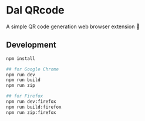 # Dal QRcode

A simple QR code generation web browser extension 🐾

## Development

```sh
npm install

## for Google Chrome
npm run dev
npm run build
npm run zip

## for Firefox
npm run dev:firefox
npm run build:firefox
npm run zip:firefox
```
